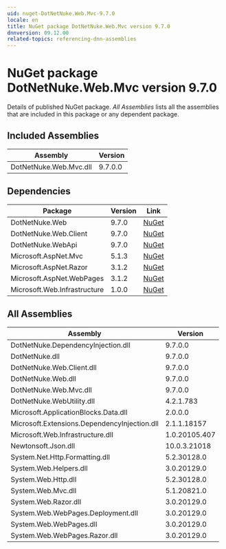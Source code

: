 ```yaml
---
uid: nuget-DotNetNuke.Web.Mvc-9.7.0
locale: en
title: NuGet package DotNetNuke.Web.Mvc version 9.7.0
dnnversion: 09.12.00
related-topics: referencing-dnn-assemblies
---
```


# NuGet package DotNetNuke.Web.Mvc version 9.7.0
Details of published NuGet package.
*All Assemblies* lists all the assemblies that are included in this package or any dependent package.

## Included Assemblies

|Assembly|Version|
|---|---|
|DotNetNuke.Web.Mvc.dll|9.7.0.0|

## Dependencies

|Package|Version|Link|
|---|---|---|
|DotNetNuke.Web|9.7.0|[NuGet](https://www.nuget.org/packages/DotNetNuke.Web/9.7.0)|
|DotNetNuke.Web.Client|9.7.0|[NuGet](https://www.nuget.org/packages/DotNetNuke.Web.Client/9.7.0)|
|DotNetNuke.WebApi|9.7.0|[NuGet](https://www.nuget.org/packages/DotNetNuke.WebApi/9.7.0)|
|Microsoft.AspNet.Mvc|5.1.3|[NuGet](https://www.nuget.org/packages/Microsoft.AspNet.Mvc/5.1.3)|
|Microsoft.AspNet.Razor|3.1.2|[NuGet](https://www.nuget.org/packages/Microsoft.AspNet.Razor/3.1.2)|
|Microsoft.AspNet.WebPages|3.1.2|[NuGet](https://www.nuget.org/packages/Microsoft.AspNet.WebPages/3.1.2)|
|Microsoft.Web.Infrastructure|1.0.0|[NuGet](https://www.nuget.org/packages/Microsoft.Web.Infrastructure/1.0.0)|

## All Assemblies

|Assembly|Version|
|---|---|
|DotNetNuke.DependencyInjection.dll|9.7.0.0|
|DotNetNuke.dll|9.7.0.0|
|DotNetNuke.Web.Client.dll|9.7.0.0|
|DotNetNuke.Web.dll|9.7.0.0|
|DotNetNuke.Web.Mvc.dll|9.7.0.0|
|DotNetNuke.WebUtility.dll|4.2.1.783|
|Microsoft.ApplicationBlocks.Data.dll|2.0.0.0|
|Microsoft.Extensions.DependencyInjection.dll|2.1.1.18157|
|Microsoft.Web.Infrastructure.dll|1.0.20105.407|
|Newtonsoft.Json.dll|10.0.3.21018|
|System.Net.Http.Formatting.dll|5.2.30128.0|
|System.Web.Helpers.dll|3.0.20129.0|
|System.Web.Http.dll|5.2.30128.0|
|System.Web.Mvc.dll|5.1.20821.0|
|System.Web.Razor.dll|3.0.20129.0|
|System.Web.WebPages.Deployment.dll|3.0.20129.0|
|System.Web.WebPages.dll|3.0.20129.0|
|System.Web.WebPages.Razor.dll|3.0.20129.0|

